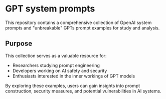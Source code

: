 # GPT system prompts

This repository contains a comprehensive collection of OpenAI system prompts and "unbreakable" GPTs prompt examples for study and analysis.

## Purpose

This collection serves as a valuable resource for:
- Researchers studying prompt engineering
- Developers working on AI safety and security
- Enthusiasts interested in the inner workings of GPT models

By exploring these examples, users can gain insights into prompt construction, security measures, and potential vulnerabilities in AI systems.